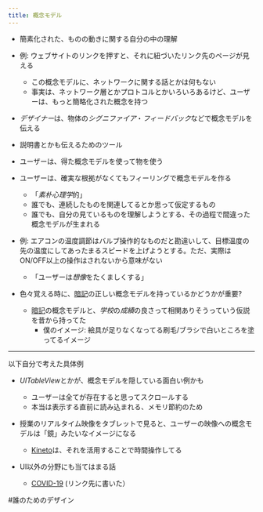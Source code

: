 ```yaml
---
title: 概念モデル
---
```


* 簡素化された、ものの動きに関する自分の中の理解

* 例: ウェブサイトのリンクを押すと、それに紐づいたリンク先のページが見える
  
  * この概念モデルに、ネットワークに関する話とかは何もない
  * 事実は、ネットワーク層とかプロトコルとかいろいろあるけど、ユーザーは、もっと簡略化された概念を持つ
* *デザイナー*は、物体の*シグニファイア*・*フィードバック*などで概念モデルを伝える

* 説明書とかも伝えるためのツール

* ユーザーは、得た概念モデルを使って物を使う

* ユーザーは、確実な根拠がなくてもフィーリングで概念モデルを作る
  
  * 「*素朴心理学*的」
  * 誰でも、連続したものを関連してるとか思って仮定するもの
  * 誰でも、自分の見ているものを理解しようとする、その過程で間違った概念モデルが生まれる
* 例: エアコンの温度調節はバルブ操作的なものだと勘違いして、目標温度の先の温度にしてあったまるスピードを上げようとする。ただ、実際はON/OFF以上の操作はされないから意味がない
  
  * 「ユーザーは*想像*をたくましくする」
* 色々覚える時に、[暗記](%E6%9A%97%E8%A8%98.md)の正しい概念モデルを持っているかどうかが重要?
  
  * [暗記](%E6%9A%97%E8%A8%98.md)の概念モデルと、*学校*の*成績*の良さって相関ありそうっていう仮説を昔から持ってた
    * 僕のイメージ: 絵具が足りなくなってる刷毛/ブラシで白いところを塗ってるイメージ

---

以下自分で考えた具体例

* *UITableView*とかが、概念モデルを隠している面白い例かも
  
  * ユーザーは全てが存在すると思ってスクロールする
  * 本当は表示する直前に読み込まれる、メモリ節約のため
* 授業のリアルタイム映像をタブレットで見ると、ユーザーの映像への概念モデルは「鏡」みたいなイメージになる
  
  * [Kineto](kineto.md)は、それを活用することで時間操作してる
* UI以外の分野にも当てはまる話
  
  * [COVID-19](COVID-19.md) (リンク先に書いた）

\#誰のためのデザイン
